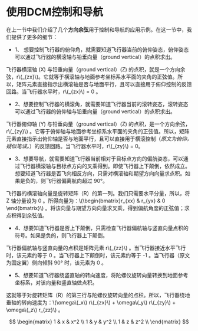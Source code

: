 # 使用DCM控制和导航
在上一节中我们介绍了几个**方向余弦**用于控制和导航的应用示例。在这一节中，我们提供了更多的细节：

- 1、 想要控制飞行器的俯仰角，就需要知道飞行器当前的俯仰姿态，俯仰姿态可以通过飞行器的横滚轴与铅垂向量（ground vertical）的点积求出。

飞行器横滚轴 (X) 与铅垂向量（ground vertical）(Z) 的点积，就是一个方向余弦，r\\(\_{zx}\\)。它就等于横滚轴与地面参考坐标系水平面的夹角的正弦值。所以，矩阵元素直接指示出横滚轴是否与地面平行，且可以直接用于俯仰控制的反馈回路。当飞行器水平时，r\\(\_{zx}\\) = 0 。

- 2、想要控制飞行器的横滚角，就需要知道飞行器当前的滚转姿态，滚转姿态可以通过飞行器的俯仰轴与铅垂向量（ground vertical）的点积求出。

飞行器俯仰轴 (Y) 与铅垂向量（ground vertical）(Z) 的点积，是一个方向余弦，r\\(\_{zy}\\) 。它等于俯仰轴与地面参考坐标系水平面的夹角的正弦值。所以，矩阵元素直接指示出俯仰轴是否与地面平行，且可以直接用于横滚控制（*原文为俯仰，疑似笔误。*）的反馈回路。当飞行器水平时，r\\(\_{zy}\\) = 0。

- 3、想要导航，就需要知道飞行器当前相对于目标点方向的偏航姿态，可以通过飞行器横滚轴与目标点方向的叉乘得到。即使飞行器上下颠倒，依然成立。想要知道飞行器是否飞向相反方向，只需对横滚轴和期望方向向量求点积。如果是负的，则飞行器偏离航向超过 90°。

飞行器的横滚轴向量是旋转矩阵（R）的第一列。我们只需要水平分量，所以，将 Z 轴分量设为 0 。所得向量为：\\(\begin{bmatrix}r_{xx} & r_{yx} & 0 \end{bmatrix}\\) 。将该向量与期望方向向量求叉乘，得到偏航角度的正弦值；求点积得到余弦值。

- 4、想要知道飞行器是否上下颠倒，只需检查飞行器偏航轴与竖直向量点积的符号。如果是负的，则飞行器上下颠倒。

飞行器偏航轴与竖直向量的点积是矩阵元素 r\\(\_{zz}\\) 。当飞行器接近水平飞行时，该元素约等于 0 。当飞行器上下颠倒时，该元素约等于 -1 。当飞行器（原文为固定翼）侧向倾斜 90° 时，该元素为 0 。

- 5、想要知道飞行器绕竖直轴的转向速度，将陀螺仪旋转向量转换到地面参考坐标系，对该向量和竖直轴做点积。

这就等于对旋转矩阵（R）的第三行与陀螺仪旋转向量的点积。所以，飞行器绕地垂轴的转向速度为：\\(\omega\\(\_x\\) r\\(\_{zx}\\) + \omega\\(\_y\\) r\\(\_{zy}\\) + \omega\\(\_z\\) r_{zz}\\) 。

$$
        \begin{matrix}
        1 & x & x^2 \\
        1 & y & y^2 \\
        1 & z & z^2 \\
        \end{matrix}
$$